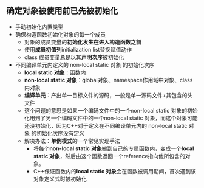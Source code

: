 ## 确定对象被使用前已先被初始化
- 手动初始化内置类型
- 确保构造函数初始化对象的每一个成员
    - 对象的成员变量的**初始化发生在进入构造函数之前**
    - 使用**成员初值列**initialization list替换赋值动作
    - class 成员变量总是以其**声明次序**被初始化
- 不同编译单元内定义的 non-local static 对象 的初始化次序
    - **local static 对象**：函数内
    - **non-local static 对象**：global对象、namespace作用域中对象、class内对象
    - **编译单元**：产出单一目标文件的源码，一般是单一源码文件+其包含的头文件
    - 这个问题的意思是如果一个编码文件中的一个non-local static 对象的初始化用到了另一个编码文件中的一个non-local static 对象，而这个对象可能还没初始化，因为C++对于定义在不同编译单元内的 non-local static 对象 的初始化次序没有定义
    - 解决办法：**单例模式**的一个常见实现手法
        - 将每个**non-local static 对象**搬到自己的专属函数内，变成一个**local static 对象**，然后由这个函数返回一个reference指向他所包含的对象。
        - C++保证函数内的**local static 对象**会在函数被调用期间，首次遇到该对象定义式时被初始化